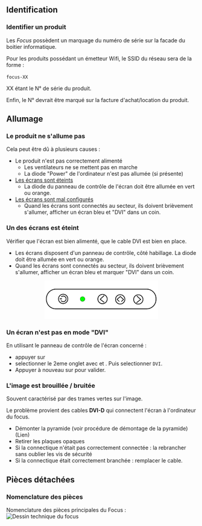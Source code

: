 <!--important blank line-->

## Identification

### Identifier un produit

Les *Focus* possèdent un marquage du numéro de série sur la facade du boitier informatique.

Pour les produits possédant un émetteur Wifi, le SSID du réseau sera de la forme :

<code>focus-XX</code>

XX étant le N° de série du produit.

Enfin, le N° devrait être marqué sur la facture d'achat/location du produit.

## Allumage

### Le produit ne s'allume pas
Cela peut être dû à plusieurs causes :

- Le produit n'est pas correctement alimenté
  - Les ventilateurs ne se mettent pas en marche
  - La diode "Power" de l'ordinateur n'est pas allumée (si présente)
- [Les écrans sont éteints](#un-des-crans-est-teint)
  - La diode du panneau de contrôle de l'écran doit être allumée en vert ou orange.
- [Les écrans sont mal configurés](#un-cran-nest-pas-en-mode-dvi)
  - Quand les écrans sont connectés au secteur, ils doivent brièvement s'allumer, afficher un écran bleu et "DVI" dans un coin.

### Un des écrans est éteint

Vérifier que l'écran est bien alimenté, que le cable DVI est bien en place.

- Les écrans disposent d'un panneau de contrôle, côté habillage. La diode doit être allumée en vert ou orange.
- Quand les écrans sont connectés au secteur, ils doivent brièvement s'allumer, afficher un écran bleu et marquer "DVI" dans un coin.

<center><img class="img-responsive" width="300px" src="/static/img/posts/manuel-focus/screen_control/panel.svg" alt="panneau de contrôle de l'écran"/></center>

### Un écran n'est pas en mode "DVI"

En utilisant le panneau de contrôle de l'écran concerné :

- appuyer sur <span class="icon" style="background:url('/static/img/posts/manuel-focus/screen_control/menu.svg') center / cover"></span>
- selectionner le 2eme onglet avec <span class="icon" style="background:url('/static/img/posts/manuel-focus/screen_control/next.svg') center / cover"></span> et <span class="icon" style="background:url('/static/img/posts/manuel-focus/screen_control/menu.svg') center / cover"></span>. Puis selectionner `DVI`.
- Appuyer à nouveau sur <span class="icon" style="background:url('/static/img/posts/manuel-focus/screen_control/menu.svg') center / cover"></span> pour valider.

### L'image est brouillée / bruitée

Souvent caractérisé par des trames vertes sur l'image.

Le problème provient des cables **DVI-D** qui connectent l'écran à l'ordinateur du focus.

- Démonter la pyramide (voir procédure de démontage de la pyramide)(Lien)
- Retirer les plaques opaques
- Si la connectique n'était pas correctement connectée : la rebrancher sans oublier les vis de sécurité
- Si la connectique était correctement branchée : remplacer le cable.


## Pièces détachées

### Nomenclature des pièces
Nomenclature des pièces principales du Focus :
<img class="img-responsive" src="/static/img/posts/manuel-focus/draw_focus.png" alt="Dessin technique du focus">
